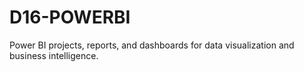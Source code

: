 # D16-POWERBI
Power BI projects, reports, and dashboards for data visualization and business intelligence.
